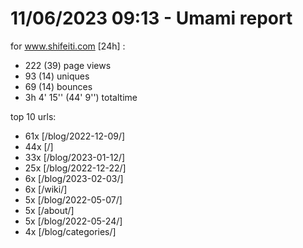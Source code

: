 # 11/06/2023 09:13 - Umami report
for www.shifeiti.com [24h] :

 - 222 (39) page views
 - 93 (14) uniques
 - 69 (14) bounces
 - 3h 4' 15'' (44' 9'') totaltime


top 10 urls:
 - 61x [/blog/2022-12-09/]
 - 44x [/]
 - 33x [/blog/2023-01-12/]
 - 25x [/blog/2022-12-22/]
 - 6x [/blog/2023-02-03/]
 - 6x [/wiki/]
 - 5x [/blog/2022-05-07/]
 - 5x [/about/]
 - 5x [/blog/2022-05-24/]
 - 4x [/blog/categories/]


